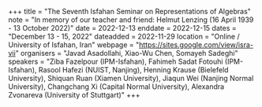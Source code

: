 +++
title = "The Seventh Isfahan Seminar on Representations of Algebras"
note = "In memory of our teacher and friend: Helmut Lenzing (16 April 1939 - 13 October 2022)"
date = 2022-12-13
enddate = 2022-12-15
dates = "December 13 - 15, 2022"
dateadded = 2022-11-29
location = "Online / University of Isfahan, Iran"
webpage = "https://sites.google.com/view/isra-vii"
organisers = "Javad Asadollahi, Xiao-Wu Chen, Somayeh Sadeghi"
speakers = "Ziba Fazelpour (IPM-Isfahan), Fahimeh Sadat Fotouhi (IPM-Isfahan), Rasool Hafezi (NUIST, Nanjing), Henning Krause (Bielefeld University), Shiquan Ruan (Xiamen University), Jiaqun Wei (Nanjing Normal University), Changchang Xi (Capital Normal University), Alexandra Zvonareva (University of Stuttgart)"
+++
